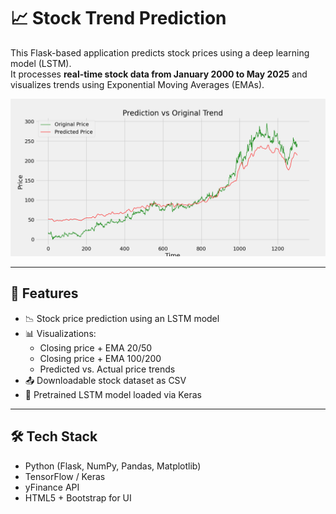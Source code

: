 # 📈 Stock Trend Prediction 

This Flask-based application predicts stock prices using a deep learning model (LSTM).  
It processes **real-time stock data from January 2000 to May 2025** and visualizes trends using Exponential Moving Averages (EMAs).

![Stock Prediction](static/stock_prediction.png)

---

## 🚀 Features

- 📉 Stock price prediction using an LSTM model
- 📊 Visualizations:
  - Closing price + EMA 20/50
  - Closing price + EMA 100/200
  - Predicted vs. Actual price trends
- 📤 Downloadable stock dataset as CSV
- 🧠 Pretrained LSTM model loaded via Keras

---

## 🛠️ Tech Stack

- Python (Flask, NumPy, Pandas, Matplotlib)
- TensorFlow / Keras
- yFinance API
- HTML5 + Bootstrap for UI


